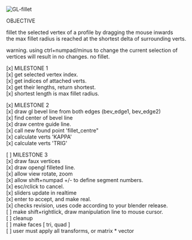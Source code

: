 ![GL-fillet](https://github.com/zeffii/GL-fillet/raw/master/opengl_blender_overlay_drawing.png)

OBJECTIVE  
  
fillet the selected vertex of a profile by dragging the mouse inwards  
the max fillet radius is reached at the shortest delta of surrounding verts.  
  
warning. using ctrl+numpad/minus to change the current selection of vertices will result in no changes. no fillet.  
  
[x] MILESTONE 1  
[x] get selected vertex index.  
[x] get indices of attached verts.  
[x] get their lengths, return shortest.  
[x] shortest length is max fillet radius.  
  
[x] MILESTONE 2  
[x] draw gl bevel line from both edges (bev_edge1, bev_edge2)  
[x] find center of bevel line  
[x] draw centre guide line.  
[x] call new found point 'fillet_centre"  
[x] calculate verts 'KAPPA'  
[x] calculate verts 'TRIG'  
  
[ ] MILESTONE 3  
[x] draw faux vertices  
[x] draw opengl filleted line.  
[x] allow view rotate, zoom  
[x] allow shift+numpad +/- to define segment numbers.  
[x] esc/rclick to cancel.  
[x] sliders update in realtime  
[x] enter to accept, and make real.  
[x] checks revision, uses code according to your blender release.  
[ ] make shift+rightlick, draw manipulation line to mouse cursor.  
[ ] cleanup  
[ ] make faces [ tri, quad ]  
[ ] user must apply all transforms, or matrix * vector  